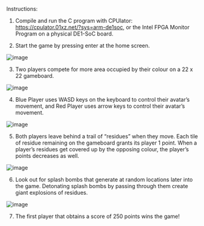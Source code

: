 Instructions:
1.	Compile and run the C program with CPUlator: https://cpulator.01xz.net/?sys=arm-de1soc, or the Intel FPGA Monitor Program on a physical DE1-SoC board. 

2.	Start the game by pressing enter at the home screen.

![image](https://user-images.githubusercontent.com/102651507/162503413-7ff89794-a8e3-42b2-aaf8-4e736d28a3ef.png)

3.	Two players compete for more area occupied by their colour on a 22 x 22 gameboard.

![image](https://user-images.githubusercontent.com/102651507/162503451-c348dba8-2b3f-42f8-af22-2dcb6958f7b8.png)

4.	Blue Player uses WASD keys on the keyboard to control their avatar’s movement, and Red Player uses arrow keys to control their avatar’s movement.

![image](https://user-images.githubusercontent.com/102651507/162503641-ba2f2d0d-1ebb-4f0e-abde-8f5703067957.png)

5.	Both players leave behind a trail of “residues” when they move. Each tile of residue remaining on the gameboard grants its player 1 point. When a player’s residues get covered up by the opposing colour, the player’s points decreases as well.

![image](https://user-images.githubusercontent.com/102651507/162503658-529eaa4e-745c-4ae6-96d8-0c8589ee5824.png)

6.	Look out for splash bombs that generate at random locations later into the game. Detonating splash bombs by passing through them create giant explosions of residues.

![image](https://user-images.githubusercontent.com/102651507/162503674-de32b9f6-956f-4f4b-9d53-8659ea08fae1.png)

7.	The first player that obtains a score of 250 points wins the game!
